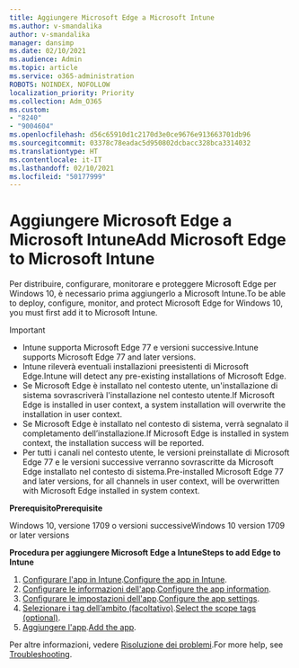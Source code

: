 ```yaml
---
title: Aggiungere Microsoft Edge a Microsoft Intune
ms.author: v-smandalika
author: v-smandalika
manager: dansimp
ms.date: 02/10/2021
ms.audience: Admin
ms.topic: article
ms.service: o365-administration
ROBOTS: NOINDEX, NOFOLLOW
localization_priority: Priority
ms.collection: Adm_O365
ms.custom:
- "8240"
- "9004604"
ms.openlocfilehash: d56c65910d1c2170d3e0ce9676e913663701db96
ms.sourcegitcommit: 03378c78eadac5d950802dcbacc328bca3314032
ms.translationtype: HT
ms.contentlocale: it-IT
ms.lasthandoff: 02/10/2021
ms.locfileid: "50177999"
---
```

# <a name="add-microsoft-edge-to-microsoft-intune"></a><span data-ttu-id="57720-102">Aggiungere Microsoft Edge a Microsoft Intune</span><span class="sxs-lookup"><span data-stu-id="57720-102">Add Microsoft Edge to Microsoft Intune</span></span>

<span data-ttu-id="57720-103">Per distribuire, configurare, monitorare e proteggere Microsoft Edge per Windows 10, è necessario prima aggiungerlo a Microsoft Intune.</span><span class="sxs-lookup"><span data-stu-id="57720-103">To be able to deploy, configure, monitor, and protect Microsoft Edge for Windows 10, you must first add it to Microsoft Intune.</span></span>

> [!IMPORTANT]
- <span data-ttu-id="57720-104">Intune supporta Microsoft Edge 77 e versioni successive.</span><span class="sxs-lookup"><span data-stu-id="57720-104">Intune supports Microsoft Edge 77 and later versions.</span></span>
- <span data-ttu-id="57720-105">Intune rileverà eventuali installazioni preesistenti di Microsoft Edge.</span><span class="sxs-lookup"><span data-stu-id="57720-105">Intune will detect any pre-existing installations of Microsoft Edge.</span></span>
- <span data-ttu-id="57720-106">Se Microsoft Edge è installato nel contesto utente, un'installazione di sistema sovrascriverà l'installazione nel contesto utente.</span><span class="sxs-lookup"><span data-stu-id="57720-106">If Microsoft Edge is installed in user context, a system installation will overwrite the installation in user context.</span></span>
- <span data-ttu-id="57720-107">Se Microsoft Edge è installato nel contesto di sistema, verrà segnalato il completamento dell’installazione.</span><span class="sxs-lookup"><span data-stu-id="57720-107">If Microsoft Edge is installed in system context, the installation success will be reported.</span></span>
- <span data-ttu-id="57720-108">Per tutti i canali nel contesto utente, le versioni preinstallate di Microsoft Edge 77 e le versioni successive verranno sovrascritte da Microsoft Edge installato nel contesto di sistema.</span><span class="sxs-lookup"><span data-stu-id="57720-108">Pre-installed Microsoft Edge 77 and later versions, for all channels in user context, will be overwritten with Microsoft Edge installed in system context.</span></span>

<span data-ttu-id="57720-109">**Prerequisito**</span><span class="sxs-lookup"><span data-stu-id="57720-109">**Prerequisite**</span></span>

<span data-ttu-id="57720-110">Windows 10, versione 1709 o versioni successive</span><span class="sxs-lookup"><span data-stu-id="57720-110">Windows 10 version 1709 or later versions</span></span>

<span data-ttu-id="57720-111">**Procedura per aggiungere Microsoft Edge a Intune**</span><span class="sxs-lookup"><span data-stu-id="57720-111">**Steps to add Edge to Intune**</span></span>

1. <span data-ttu-id="57720-112">[Configurare l'app in Intune](https://docs.microsoft.com/mem/intune/apps/apps-windows-edge).</span><span class="sxs-lookup"><span data-stu-id="57720-112">[Configure the app in Intune](https://docs.microsoft.com/mem/intune/apps/apps-windows-edge).</span></span>
2. <span data-ttu-id="57720-113">[Configurare le informazioni dell'app](https://docs.microsoft.com/mem/intune/apps/apps-windows-edge).</span><span class="sxs-lookup"><span data-stu-id="57720-113">[Configure the app information](https://docs.microsoft.com/mem/intune/apps/apps-windows-edge).</span></span>
3. <span data-ttu-id="57720-114">[Configurare le impostazioni dell'app](https://docs.microsoft.com/mem/intune/apps/apps-windows-edge).</span><span class="sxs-lookup"><span data-stu-id="57720-114">[Configure the app settings](https://docs.microsoft.com/mem/intune/apps/apps-windows-edge).</span></span>
4. <span data-ttu-id="57720-115">[Selezionare i tag dell’ambito (facoltativo)](https://docs.microsoft.com/mem/intune/apps/apps-windows-edge).</span><span class="sxs-lookup"><span data-stu-id="57720-115">[Select the scope tags (optional)](https://docs.microsoft.com/mem/intune/apps/apps-windows-edge).</span></span>
5. <span data-ttu-id="57720-116">[Aggiungere l'app](https://docs.microsoft.com/mem/intune/apps/apps-windows-edge).</span><span class="sxs-lookup"><span data-stu-id="57720-116">[Add the app](https://docs.microsoft.com/mem/intune/apps/apps-windows-edge).</span></span>

<span data-ttu-id="57720-117">Per altre informazioni, vedere [Risoluzione dei problemi](https://docs.microsoft.com/mem/intune/apps/apps-windows-edge).</span><span class="sxs-lookup"><span data-stu-id="57720-117">For more help, see [Troubleshooting](https://docs.microsoft.com/mem/intune/apps/apps-windows-edge).</span></span>




